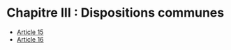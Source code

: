 # Chapitre III : Dispositions communes

- [Article 15](article-15.md)
- [Article 16](article-16.md)
